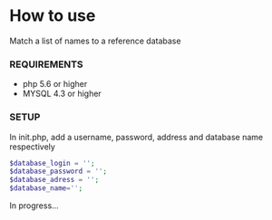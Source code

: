 # How to use

Match a list of names to a reference database

### REQUIREMENTS 
* php 5.6 or higher<br>
* MYSQL 4.3 or higher

### SETUP

In init.php, add a username, password, address and database name respectively

```php
$database_login = '';
$database_password = '';
$database_adress = '';
$database_name='';
```

In progress...
